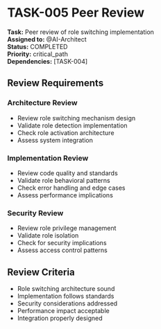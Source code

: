 # TASK-005 Peer Review

**Task:** Peer review of role switching implementation  
**Assigned to:** @AI-Architect  
**Status:** COMPLETED  
**Priority:** critical_path  
**Dependencies:** [TASK-004]

## Review Requirements

### Architecture Review
- Review role switching mechanism design
- Validate role detection implementation
- Check role activation architecture
- Assess system integration

### Implementation Review
- Review code quality and standards
- Validate role behavioral patterns
- Check error handling and edge cases
- Assess performance implications

### Security Review
- Review role privilege management
- Validate role isolation
- Check for security implications
- Assess access control patterns

## Review Criteria

- Role switching architecture sound
- Implementation follows standards
- Security considerations addressed
- Performance impact acceptable
- Integration properly designed